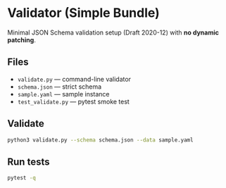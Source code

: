 # Validator (Simple Bundle)

Minimal JSON Schema validation setup (Draft 2020-12) with **no dynamic patching**.

## Files
- `validate.py` — command-line validator
- `schema.json` — strict schema
- `sample.yaml` — sample instance
- `test_validate.py` — pytest smoke test

## Validate
```bash
python3 validate.py --schema schema.json --data sample.yaml
```

## Run tests
```bash
pytest -q
```
